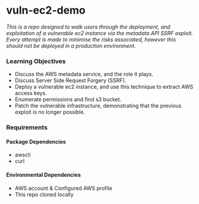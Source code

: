 # vuln-ec2-demo

<i> This is a repo designed to walk users through the deployment, and exploitation of a vulnerable ec2 instance via the metadata API SSRF exploit.  Every attempt is made to minimise the risks associated, however this should not be deployed in a production environment. </i>


### Learning Objectives
- Discuss the AWS metadata service, and the role it plays.   
- Discuss Server Side Request Forgery (SSRF).  
- Deploy a vulnerable ec2 instance, and use this technique to extract AWS access keys.  
- Enumerate permissions and find s3 bucket.  
- Patch the vulnerable infrastructure, demonstrating that the previous exploit is no longer possible.  


### Requirements
#### Package Dependencies
- awscli
- curl

#### Environmental Dependencies
- AWS account & Configured AWS profile
- This repo cloned locally